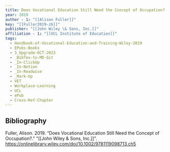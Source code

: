 ```yaml
---
title: Does Vocational Education Still Need the Concept of Occupation?
year: 2019
author - 1: "[[Alison Fuller]]"
key: "[[Fuller2019-zb]]"
publisher: "[[John Wiley \& Sons, Inc.]]"
affiliation - 1: "[[UCL Institute of Education]]"
tags:
  - Handbook-of-Vocational-Education-and-Training-Wiley-2019
  - EPubs-Books
  - 3_Upgrade-OCT-2023
  - _BibTex-to-MD-Git
  - _In-ClickUp
  - _In-Notion
  - _In-Readwise
  - _Mark-Up
  - VET
  - Workplace-Learning
  - UCL
  - ePub
  - Cross-Ref-Chapter
---
```


## Bibliography
Fuller, Alison. 2019. “Does Vocational Education Still Need the Concept of Occupation?.” "[[John Wiley \& Sons, Inc.]]". https://onlinelibrary.wiley.com/doi/10.1002/9781119098713.ch5